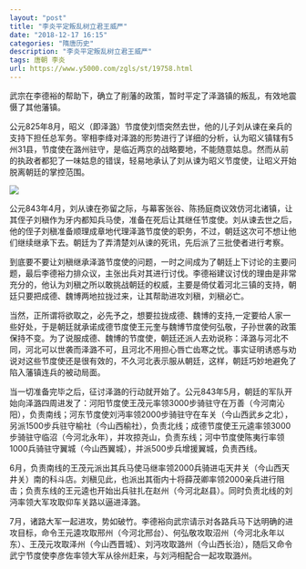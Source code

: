 ```yaml
---
layout: "post"
title: "李炎平定叛乱树立君王威严"
date: "2018-12-17 16:15"
categories: "隋唐历史"
description: "李炎平定叛乱树立君王威严"
tags: 唐朝 李炎
url: https://www.y5000.com/zgls/st/19758.html
---
```






武宗在李德裕的帮助下，确立了削藩的政策，暂时平定了泽潞镇的叛乱，有效地震慑了其他藩镇。

公元825年8月，昭义（即泽潞）节度使刘悟突然去世，他的儿子刘从谏在亲兵的支持下担任总军务。宰相李绛对泽潞的形势进行了详细的分析，认为昭义镇辖有5州31县，节度使在潞州驻守，是临近两京的战略要地，不能随意姑息。然而从前的执政者都犯了一味姑息的错误，轻易地承认了刘从谏为昭义节度使，让昭义开始脱离朝廷的掌控范围。

![](https://img.y5000.com/uploads/allimg/170426/8-1F426094612423.png)

公元843年4月，刘从谏在弥留之际，与幕客张谷、陈扬庭商议效仿河北诸镇，让其侄子刘稹作为牙内都知兵马使，准备在死后让其继任节度使。刘从谏去世之后，他的侄子刘稹准备顺理成章地代理泽潞节度使的职务，不过，朝廷这次可不想让他们继续继承下去。朝廷为了弄清楚刘从谏的死讯，先后派了三批使者进行考察。

到底要不要让刘稹继承泽潞节度使的问题，一时之间成为了朝廷上下讨论的主要问题，最后李德裕力排众议，主张出兵对其进行讨伐。李德裕建议讨伐的理由是非常充分的，他认为刘稹之所以敢挑战朝廷的权威，主要是倚仗着河北三镇的支持，朝廷只要把成德、魏博两地拉拢过来，让其帮助进攻刘稹，刘稹必亡。

当然，正所谓将欲取之，必先予之，想要拉拢成德、魏博的支持,一定要给人家一些好处，于是朝廷就承诺成德节度使王元奎与魏博节度使何弘敬，子孙世袭的政策保持不变。为了说服成德、魏博的节度使，朝廷还派人去劝说称：泽潞与河北不同，河北可以世袭而泽潞不可，且河北不用担心唇亡齿寒之忧。事实证明诱惑与劝说对这些节度使还是很有效的，不久河北表示服从朝廷，这样，朝廷巧妙地避免了陷入藩镇连兵的被动局面。

当一切准备完毕之后，征讨泽潞的行动就开始了。公元843年5月，朝廷的军队开始向泽潞四周进发了：河阳节度使王茂元率领3000步骑驻守在万善（今河南沁阳），负责南线；河东节度使刘沔率领2000步骑驻守在车关（今山西武乡之北），另派1500步兵驻守榆社（今山西榆社），负责北线；成德节度使王元逵率领3000步骑驻守临沼（今河北永年），并攻掠尧山，负责东线；河中节度使陈夷行率领1000兵骑驻守翼城（今山西翼城），并派500步兵增援翼城，负责西线。

6月，负责南线的王茂元派出其兵马使马继率领2000兵骑进屯天井关（今山西天井关）南的科斗店。刘稹见此，也派出其衙内十将薛茂卿率领2000亲兵进行阻击；负责东线的王元逵也开始出兵驻扎在赵州（今河北赵县）。同时负责北线的刘沔率领大军攻取仰车关路以逼进泽潞。

7月，诸路大军一起进攻，势如破竹。李德裕向武宗请示对各路兵马下达明确的进攻目标，命令王元逵攻取邢州（今河北邢台）、何弘敬攻取沼州（今河北永年以东）、王茂元攻取泽州（今山西晋城）、刘沔攻取潞州（今山西长治），随后又命令武宁节度使李彦佐率领大军从徐州赶来，与刘沔相配合一起攻取潞州。
